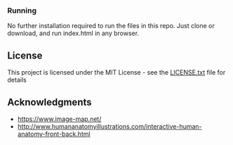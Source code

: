 
### Running

No further installation required to run the files in this repo. Just clone or download, and run index.html in any browser.


## License

This project is licensed under the MIT License - see the [LICENSE.txt](LICENSE.txt) file for details

## Acknowledgments

* https://www.image-map.net/
* http://www.humananatomyillustrations.com/interactive-human-anatomy-front-back.html
